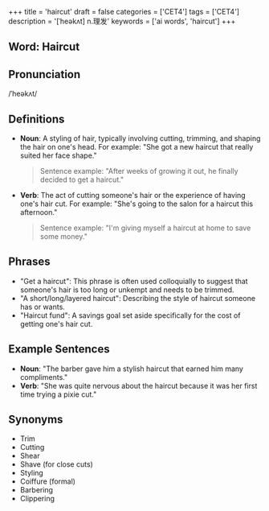 +++
title = 'haircut'
draft = false
categories = ['CET4']
tags = ['CET4']
description = '[ˈheəkʌt] n.理发'
keywords = ['ai words', 'haircut']
+++

## Word: Haircut

## Pronunciation
/ˈheəkʌt/

## Definitions
- **Noun**: A styling of hair, typically involving cutting, trimming, and shaping the hair on one's head. For example: "She got a new haircut that really suited her face shape."
  
  > Sentence example: "After weeks of growing it out, he finally decided to get a haircut."
  
- **Verb**: The act of cutting someone's hair or the experience of having one's hair cut. For example: "She's going to the salon for a haircut this afternoon."
  
  > Sentence example: "I'm giving myself a haircut at home to save some money."

## Phrases
- "Get a haircut": This phrase is often used colloquially to suggest that someone's hair is too long or unkempt and needs to be trimmed.
- "A short/long/layered haircut": Describing the style of haircut someone has or wants.
- "Haircut fund": A savings goal set aside specifically for the cost of getting one's hair cut.

## Example Sentences
- **Noun**: "The barber gave him a stylish haircut that earned him many compliments."
- **Verb**: "She was quite nervous about the haircut because it was her first time trying a pixie cut."

## Synonyms
- Trim
- Cutting
- Shear
- Shave (for close cuts)
- Styling
- Coiffure (formal)
- Barbering
- Clippering
